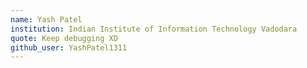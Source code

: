 ```yaml
---
name: Yash Patel
institution: Indian Institute of Information Technology Vadodara
quote: Keep debugging XD
github_user: YashPatel1311
---
```


